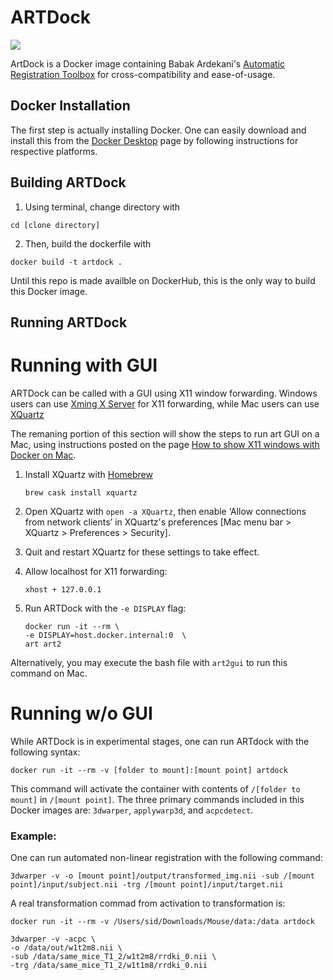 # ARTDock
<a href="https://circleci.com/gh/m-ama/ARTDock">
    <img src="https://img.shields.io/circleci/build/github/m-ama/ARTDock?label=circleci">
</a>

ArtDock is a Docker image containing Babak Ardekani's [Automatic Registration Toolbox](https://www.nitrc.org/projects/art) for cross-compatibility and ease-of-usage.

## Docker Installation
The first step is actually installing Docker. One can easily download and install this from the [Docker Desktop](https://www.docker.com/products/docker-desktop) page by following instructions for respective platforms.

## Building ARTDock
1. Using terminal, change directory with 
```
cd [clone directory]
```

2. Then, build the dockerfile with
```
docker build -t artdock .
```

Until this repo is made availble on DockerHub, this is the only way to build this Docker image.

## Running ARTDock

# Running with GUI
ARTDock can be called with a GUI using X11 window forwarding. Windows users
can use [Xming X Server](https://sourceforge.net/projects/xming/) for X11
forwarding, while Mac users can use [XQuartz](https://www.xquartz.org/)

The remaning portion of this section will show the steps to run art GUI
on a Mac, using instructions posted on the page [How to show X11
windows with Docker on Mac](https://medium.com/@mreichelt/how-to-show-x11-windows-within-docker-on-mac-50759f4b65cb).

1. Install XQuartz with [Homebrew](https://brew.sh/)
    ```
    brew cask install xquartz
    ```

2. Open XQuartz with `open -a XQuartz`, then enable ‘Allow connections from network clients’ in XQuartz's preferences [Mac menu bar > XQuartz > Preferences > Security].

3. Quit and restart XQuartz for these settings to take effect.

4. Allow localhost for X11 forwarding:
    ```
    xhost + 127.0.0.1
    ```

5. Run ARTDock with the `-e DISPLAY` flag:
    ```
    docker run -it --rm \
    -e DISPLAY=host.docker.internal:0  \
    art art2  
    ```
 Alternatively, you may execute the bash file with `art2gui` to run
 this command on Mac.

# Running w/o GUI
While ARTDock is in experimental stages, one can run ARTdock with the following syntax:
```
docker run -it --rm -v [folder to mount]:[mount point] artdock
```

This command will activate the container with contents of `/[folder to mount]` in `/[mount point]`. The three primary commands included in this Docker images are: `3dwarper`, `applywarp3d`, and `acpcdetect`.



### Example:
One can run automated non-linear registration with the following command:
```
3dwarper -v -o [mount point]/output/transformed_img.nii -sub /[mount point]/input/subject.nii -trg /[mount point]/input/target.nii
```

A real transformation commad from activation to transformation is:
```
docker run -it --rm -v /Users/sid/Downloads/Mouse/data:/data artdock
```
```
3dwarper -v -acpc \
-o /data/out/w1t2m8.nii \
-sub /data/same_mice_T1_2/w1t2m8/rrdki_0.nii \
-trg /data/same_mice_T1_2/w1t1m8/rrdki_0.nii
```